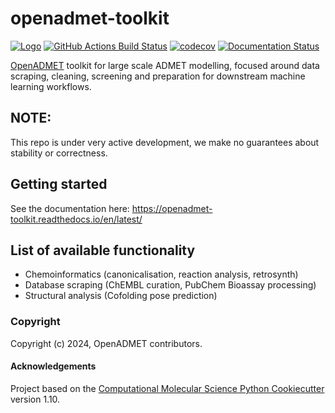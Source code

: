 openadmet-toolkit
==============================
[//]: # (Badges)
[![Logo](https://img.shields.io/badge/OSMF-OpenADMET-%23002f4a)](https://openadmet.org/)
[![GitHub Actions Build Status](https://github.com/OpenADMET/openadmet_toolkit/workflows/CI/badge.svg)](https://github.com/OpenADMET/openadmet_toolkit/actions?query=workflow%3ACI)
[![codecov](https://codecov.io/gh/OpenADMET/openadmet_toolkit/branch/main/graph/badge.svg)](https://codecov.io/gh/OpenADMET/openadmet_toolkit/branch/main)
[![Documentation Status](https://readthedocs.org/projects/openadmet-toolkit/badge/?version=latest)](https://openadmet-toolkit.readthedocs.io/en/latest/?badge=latest)


[OpenADMET](https://openadmet.org/) toolkit for large scale ADMET modelling, focused around data scraping, cleaning, screening and preparation for downstream machine learning workflows.

## NOTE:

This repo is under very active development, we make no guarantees about stability or correctness.

## Getting started

See the documentation here: https://openadmet-toolkit.readthedocs.io/en/latest/

## List of available functionality

- Chemoinformatics (canonicalisation, reaction analysis, retrosynth)
- Database scraping (ChEMBL curation, PubChem Bioassay processing)
- Structural analysis (Cofolding pose prediction)

### Copyright

Copyright (c) 2024, OpenADMET contributors.


#### Acknowledgements

Project based on the
[Computational Molecular Science Python Cookiecutter](https://github.com/molssi/cookiecutter-cms) version 1.10.
